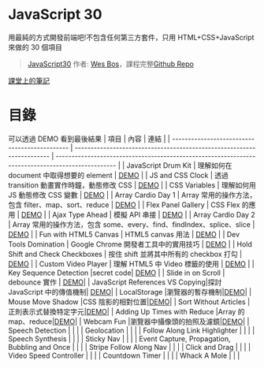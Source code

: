 # JavaScript 30

用最純的方式開發前端吧!不包含任何第三方套件，只用 HTML+CSS+JavaScript 來做的 30 個項目

> [JavaScript30](https://wesbos.com/courses) 作者: [Wes Bos](https://github.com/wesbos)，課程完整[Github Repo](https://github.com/wesbos/JavaScript30)

[課堂上的筆記](https://code-surfing.coderbridge.io/series/475b9b6babe4472eb4b9fb4f123f167e)

# 目錄

可以透過 DEMO 看到最後結果
| 項目 | 內容 | 連結 |
| --------------------------------------------- | ---------------------------------------------------------------------- | ------------------------------------------------------------------------------------------------- |
| JavaScript Drum Kit | 理解如何在 document 中取得想要的 element | [DEMO](https://wayne201299.github.io/JS30/01%20-%20Drum%20Kit/) |
| JS and CSS Clock | 透過 transition 動畫實作時鐘，動態修改 CSS | [DEMO](https://wayne201299.github.io/JS30/02%20-%20Clock/) |
| CSS Variables | 理解如何用 JS 動態修改 CSS 變數 | [DEMO](https://wayne201299.github.io/JS30/03%20-%20CSS%20Variables/) |
| Array Cardio Day 1 | Array 常用的操作方法，包含 filter、map、sort、reduce | [DEMO](https://wayne201299.github.io/JS30/04%20-%20Array%20Cardio%2001/) |
| Flex Panel Gallery | CSS Flex 的應用 | [DEMO](https://wayne201299.github.io/JS30/05%20-%20Flex%20Panel%20Gallery/) |
| Ajax Type Ahead | 模擬 API 串接 | [DEMO](https://wayne201299.github.io/JS30/06%20-%20Type%20Ahead/) |
| Array Cardio Day 2 | Array 常用的操作方法，包含 some、every、find、findIndex、splice、slice | [DEMO](https://wayne201299.github.io/JS30/07%20-%20Array%20Cardio%2002/) |
| Fun with HTML5 Canvas | HTML5 canvas 用法 | [DEMO](https://wayne201299.github.io/JS30/08%20-%20HTML5%20Canvas/) |
| Dev Tools Domination | Google Chrome 開發者工具中的實用技巧 | [DEMO](https://wayne201299.github.io/JS30/09%20-%20DevTools%20Domination/) |
| Hold Shift and Check Checkboxes | 按住 shift 並將其中所有的 checkbox 打勾 | [DEMO](https://wayne201299.github.io/JS30/10%20-%20Hold%20Shift%20And%20Check%20Checkboxes/) |
| Custom Video Player | 理解 HTML5 中 Video 標籤的使用 | [DEMO](https://wayne201299.github.io/JS30/11%20-%20Custom%20Video%20Player/) |
| Key Sequence Detection |secret code| [DEMO](https://wayne201299.github.io/JS30/12%20-%20Key%20Sequence%20Detection/) |
| Slide in on Scroll | debounce 實作 | [DEMO](https://wayne201299.github.io/JS30/13%20-%20Slide%20in%20on%20Scroll/)|
| JavaScript References VS Copying|探討 JavaScript 中的傳值機制| [DEMO](https://wayne201299.github.io/JS30/14%20-%20JavaScript%20References%20VS%20Copying/)|
| LocalStorage |瀏覽器的暫存機制|[DEMO](https://wayne201299.github.io/JS30/15%20-%20LocalStorage/)|
| Mouse Move Shadow |CSS 陰影的相對位置|[DEMO](https://wayne201299.github.io/JS30/16%20-%20Mouse%20Move%20Shadow/)|
| Sort Without Articles |正則表示式替換特定字元|[DEMO](https://wayne201299.github.io/JS30/17%20-%20Sort%20Without%20Articles/)|
| Adding Up Times with Reduce |Array 的 map、reduce|[DEMO](https://wayne201299.github.io/JS30/18%20-%20Adding%20Up%20Times%20with%20Reduce/)|
| Webcam Fun |瀏覽器中攝像頭的拍照及濾鏡|[DEMO](https://wayne201299.github.io/JS30/19%20-%20Webcam%20Fun/)|
| Speech Detection | | |
| Geolocation | | |
| Follow Along Link Highlighter | | |
| Speech Synthesis | | |
| Sticky Nav | | |
| Event Capture, Propagation, Bubbling and Once | | |
| Stripe Follow Along Nav | | |
| Click and Drag | | |
| Video Speed Controller | | |
| Countdown Timer | | |
| Whack A Mole | | |
